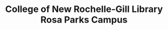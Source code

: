 ---
layout: repo
title: "College of New Rochelle-Gill Library Rosa Parks Campus"
id: 21230
permalink: repos/21230/
---